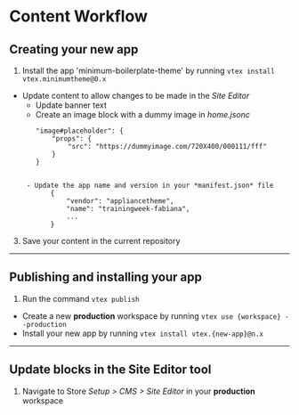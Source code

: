 # Content Workflow

## Creating your new app

1. Install the app 'minimum-boilerplate-theme' by running `vtex install vtex.minimumtheme@0.x`
-  Update content to allow changes to be made in the *Site Editor*
     - Update banner text
     - Create an image block with a dummy image in *home.jsonc*
     	```
     	"image#placeholder": {
			"props": {
				"src": "https://dummyimage.com/720X400/000111/fff"
			}
		}
	```
	
     - Update the app name and version in your *manifest.json* file
           {
               "vendor": "appliancetheme",
               "name": "trainingweek-fabiana",
               ...
           } 

3. Save your content in the current repository

-----

## Publishing and installing your app
1. Run the command `vtex publish`
- Create a new **production** workspace by running `vtex use {workspace} --production`
- Install your new app by running `vtex install vtex.{new-app}@n.x`

-----

## Update blocks in the Site Editor tool

1. Navigate to Store *Setup > CMS > Site Editor* in your **production** workspace
